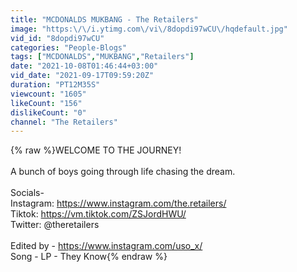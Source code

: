 ```yaml
---
title: "MCDONALDS MUKBANG - The Retailers"
image: "https:\/\/i.ytimg.com\/vi\/8dopdi97wCU\/hqdefault.jpg"
vid_id: "8dopdi97wCU"
categories: "People-Blogs"
tags: ["MCDONALDS","MUKBANG","Retailers"]
date: "2021-10-08T01:46:44+03:00"
vid_date: "2021-09-17T09:59:20Z"
duration: "PT12M35S"
viewcount: "1605"
likeCount: "156"
dislikeCount: "0"
channel: "The Retailers"
---
```

{% raw %}WELCOME TO THE JOURNEY!<br /><br />A bunch of boys going through life chasing the dream. <br /><br />Socials-<br />Instagram: <a rel="nofollow" target="blank" href="https://www.instagram.com/the.retailers/">https://www.instagram.com/the.retailers/</a><br />Tiktok: <a rel="nofollow" target="blank" href="https://vm.tiktok.com/ZSJordHWU/">https://vm.tiktok.com/ZSJordHWU/</a><br />Twitter: @theretailers<br /><br />Edited by - <a rel="nofollow" target="blank" href="https://www.instagram.com/uso_x/">https://www.instagram.com/uso_x/</a><br />Song - LP - They Know{% endraw %}

